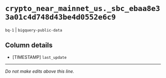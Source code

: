 # `crypto_near_mainnet_us._sbc_ebaa8e33a01c4d748d43be4d0552e6c9`
`bq-1` | `bigquery-public-data`

## Column details
* [TIMESTAMP] `last_update`

-------------------------------------------------------------------------------
*Do not make edits above this line.*
